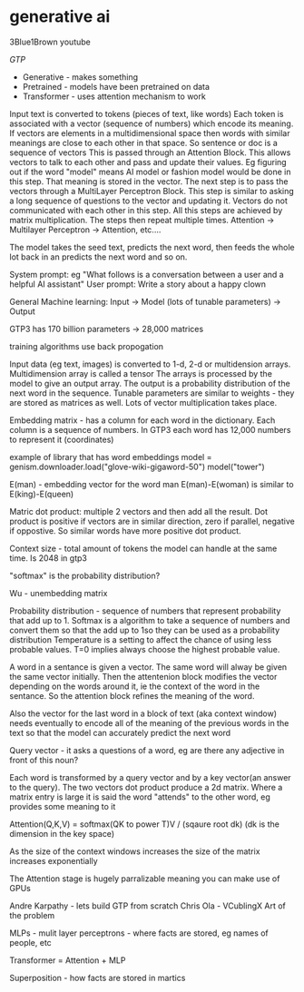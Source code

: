 # generative ai

3Blue1Brown youtube

_GTP_
- Generative - makes something
- Pretrained - models have been pretrained on data
- Transformer - uses attention mechanism to work



Input text is converted to tokens (pieces of text, like words)
Each token is associated with a vector (sequence of numbers) which encode its meaning.
If vectors are elements in a multidimensional space then words with similar meanings are close to each other in that space.
So sentence or doc is a sequence of vectors
This is passed through an Attention Block. This allows vectors to talk to each other and pass and update their values. Eg figuring out if the word "model" means AI model or fashion model would be done in this step. That meaning is stored in the vector.
The next step is to pass the vectors through a MultiLayer Perceptron Block. This step is similar to asking a long sequence of questions to the vector and updating it. Vectors do not communicated with each other in this step.
All this steps are achieved by matrix multiplication.
The steps then repeat multiple times. Attention -> Multilayer Perceptron -> Attention, etc....

The model takes the seed text, predicts the next word, then feeds the whole lot back in an predicts the next word and so on.

System prompt: eg "What follows is a conversation between a user and a helpful AI assistant"
User prompt: Write a story about a happy clown

General Machine learning:
Input -> Model (lots of tunable parameters) -> Output

GTP3 has 170 billion parameters -> 28,000 matrices

training algorithms use back propogation

Input data (eg text, images) is converted to 1-d, 2-d or multidension arrays. Multidimension array is called a tensor
The arrays is processed by the model to give an output array. The output is a probability distribution of the next word in the sequence.
Tunable parameters are similar to weights - they are stored as matrices as well. Lots of vector multiplication takes place.

Embedding matrix - has a column for each word in the dictionary. Each column is a sequence of numbers. In GTP3 each word has 12,000 numbers to represent it (coordinates)

example of library that has word embeddings
model = genism.downloader.load("glove-wiki-gigaword-50")
model("tower")

E(man) - embedding vector for the word man
E(man)-E(woman) is similar to E(king)-E(queen)

Matric dot product: multiple 2 vectors and then add all the result. Dot product is positive if vectors are in similar direction, zero if parallel, negative if oppostive.
So similar words have more positive dot product.

Context size - total amount of tokens the model can handle at the same time. Is 2048 in gtp3
 

"softmax" is the probability distribution?

Wu - unembedding matrix

Probability distribution - sequence of numbers that represent probability that add up to 1.
Softmax is a algorithm to take a sequence of numbers and convert them so that the add up to 1so they can be used as a probability distribution
Temperature is a setting to affect the chance of using less probable values. T=0 implies always choose the highest probable value. 


A word in a sentance is given a vector. The same word will alway be given the same vector initially. Then the attentenion block modifies the vector depending on the words around it, ie the context of the word in the sentance. 
So the attention block refines the meaning of the word.

Also the vector for the last word in a block of text (aka context window) needs eventually to encode all of the meaning of the previous words in the text so that the model can accurately predict the next word

Query vector - it asks a questions of a word, eg are there any adjective in front of this noun?

Each word is transformed by a query vector and by a key vector(an answer to the query). The two vectors dot product produce a 2d matrix. Where a matrix entry is large it is said the word "attends" to the other word, eg provides some meaning to it

Attention(Q,K,V) = softmax(QK to power T)V / (sqaure root dk)
(dk is the dimension in the key space)

As the size of the context windows increases the size of the matrix increases exponentially 

The Attention stage is hugely parralizable meaning you can make use of GPUs

Andre Karpathy - lets build GTP from scratch
Chris Ola - 
VCublingX
Art of the problem


MLPs - mulit layer perceptrons - where facts are stored, eg names of people, etc

Transformer = Attention + MLP

Superposition - how facts are stored in martics
